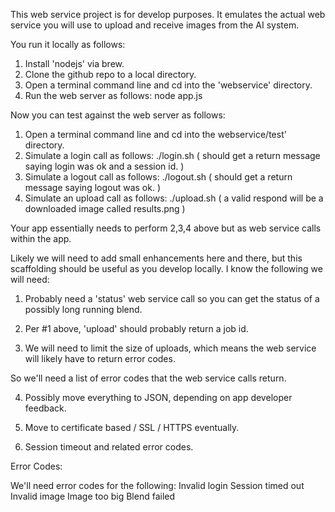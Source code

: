 
This web service project is for develop purposes.  It emulates the actual web service you will use to upload and receive images from the AI system.  

You run it locally as follows:
1.  Install 'nodejs' via brew.
2.  Clone the github repo to a local directory.
3.  Open a terminal command line and cd into the 'webservice' directory.
4.  Run the web server as follows:  node app.js

Now you can test against the web server as follows:
1.  Open a terminal command line and cd into the webservice/test' directory.
2.  Simulate a login call as follows:  ./login.sh
 ( should get a return message saying login was ok and a session id. )
3.  Simulate a logout call as follows: ./logout.sh
 ( should get a return message saying logout was ok. )
4.  Simulate an upload call as follows:  ./upload.sh
 ( a valid respond will be a downloaded image called results.png )

Your app essentially needs to perform 2,3,4 above but as web service calls within the app.

Likely we will need to add small enhancements here and there, but this scaffolding should be useful as you develop locally.  I know the following we will need:

1.  Probably need a 'status' web service call so you can get the status of a possibly long running blend.

2.  Per #1 above, 'upload' should probably return a job id.

3.  We will need to limit the size of uploads, which means the web service will likely have to return error codes.  

So we'll need a list of error codes that the web service calls return.

4.  Possibly move everything to JSON, depending on app developer feedback.

5.  Move to certificate based / SSL / HTTPS eventually.

6.  Session timeout and related error codes.


Error Codes:

We'll need error codes for the following:
Invalid login
Session timed out
Invalid image
Image too big
Blend failed
